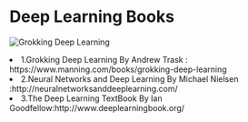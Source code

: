 <h1> Deep Learning Books</h1>

![Grokking Deep Learning](https://video.udacity-data.com/topher/2017/January/588aca59_grokking-deep-learning/grokking-deep-learning.jpg)

<li>
1.Grokking Deep Learning By Andrew Trask : https://www.manning.com/books/grokking-deep-learning</li>

<li>2.Neural Networks and Deep Learning By Michael Nielsen :http://neuralnetworksanddeeplearning.com/</li>
<li>3.The Deep Learning TextBook By Ian Goodfellow:http://www.deeplearningbook.org/</li>
